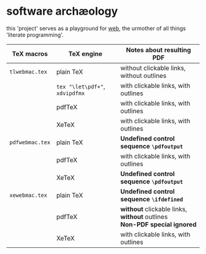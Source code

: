 # software archæology

this 'project' serves as a playground for [web](https://ctan.org/pkg/web), the
urmother of all things 'literate programming'.

| TeX macros      | TeX engine                     | Notes about resulting PDF                         |
| --------------- | ------------------------------ | ------------------------------------------------- |
| `tlwebmac.tex`  | plain TeX                      | without clickable links, without outlines         |
|                 | `tex "\let\pdf+"`, `xdvipdfmx` | with clickable links, with outlines               |
|                 | pdfTeX                         | with clickable links, with outlines               |
|                 | XeTeX                          | with clickable links, with outlines               |
| `pdfwebmac.tex` | plain TeX                      | **Undefined control sequence `\pdfoutput`**       |
|                 | pdfTeX                         | with clickable links, with outlines               |
|                 | XeTeX                          | **Undefined control sequence `\pdfoutput`**       |
| `xewebmac.tex`  | plain TeX                      | **Undefined control sequence `\ifdefined`**       |
|                 | pdfTeX                         | **without** clickable links, **without** outlines<br/>**Non-PDF special ignored** |
|                 | XeTeX                          | with clickable links, with outlines               |

